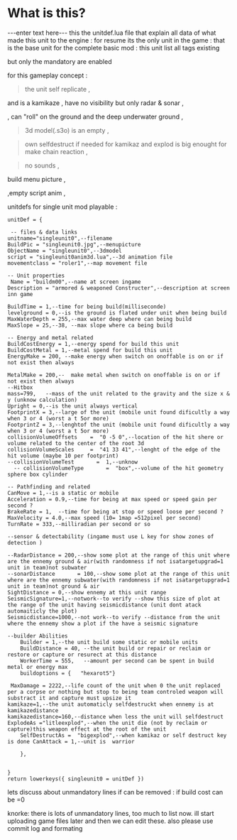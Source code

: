 # What is this? #
---enter text here---
this the unitdef.lua file that explain all data of what made this unit to the engine :
for resume its the only unit in the game : that is the base unit for the complete basic mod :
this unit list all tags existing

but only the mandatory are enabled

for this gameplay concept :

> the unit self replicate ,

and is a kamikaze ,
have  no visibility
but only radar & sonar ,

, can "roll" on the ground and the deep underwater ground ,

> 3d model(.s3o) is an empty ,

> own selfdestruct if needed for kamikaz and explod is big enought for make chain reaction ,

> no sounds ,

build menu picture ,

,empty script anim ,



unitdefs for single unit mod playable :
```
unitDef = {
  
 -- files & data links
unitname="singleunit0",--filename
BuildPic = "singleunit0.jpg",--menupicture
ObjectName = "singleunit0",--3dmodel
script = "singleunit0anim3d.lua",--3d animation file
movementclass = "roler1",--map movement file
	 
-- Unit properties
 Name = "buildm00",--name at screen ingame	
Description = "armored & weaponed Constructer",--description at screen inn game

BuildTime = 1,--time for being build(milliseconde)
levelground = 0,--is the ground is flated under unit when being build
MaxWaterDepth = 255,--max water deep where can being build
MaxSlope = 25,--38,	--max slope where ca being build

-- Energy and metal related
BuildCostEnergy = 1,--energy spend for build this unit
BuildCostMetal = 1,--metal spend for build this unit
EnergyMake = 200, --make energy when switch on onoffable is on or if not exist then always

MetalMake = 200,--	make metal when switch on onoffable is on or if not exist then always
--Hitbox
mass=799,	--mass of the unit related to the gravity and the size x & y (unknow calculation)
Upright = 0,--is the unit always vertical 
FootprintX = 3,--large of the unit (mobile unit found dificultly a way when 3 or 4 (worst a t 5or more)
FootprintZ = 3,--lenghtof the unit (mobile unit found dificultly a way when 3 or 4 (worst a t 5or more)
collisionVolumeOffsets    =  "0 -5 0",--location of the hit shere or volume related to the center of the root 3d
collisionVolumeScales     =  "41 33 41",--lenght of the edge of the hit volume (maybe 10 per footprint)
--collisionVolumeTest       =  1,--unknow
  -- collisionVolumeType       =  "box",--volume of the hit geometry sphere box cylinder
   
-- Pathfinding and related
CanMove = 1,--is a static or mobile
Acceleration = 0.9,--time for being at max speed or speed gain per second ?
BrakeRate = 1,	--time for being at stop or speed loose per second ?
MaxVelocity = 4.0,--max speed (10= 1map =512pixel per second)
TurnRate = 333,--milliradian per second or so

--sensor & detectability (ingame must use L key for show zones of detection )

--RadarDistance = 200,--show some plot at the range of this unit where are the ennemy ground & air(with randomness if not isatargetupgrad=1 unit in team)not subwater
--sonarDistance       = 100,--show some plot at the range of this unit where are the ennemy subwater(with randomness if not isatargetupgrad=1 unit in team)not ground & air
SightDistance = 0,--show ennemy at this unit range
SeismicSignature=1,--notwork--to verify --show this size of plot at the range of the unit having seismicdistance (unit dont atack automaiticly the plot) 
Seismicdistance=1000,--not work--to verify --distance from the unit where the ennemy show a plot if the have a seismic signature

--builder Abilities
	Builder = 1,--the unit build some static or mobile units
	BuildDistance = 40,	--the unit build or repair or reclaim or restore or capture or resurect at this distance
	WorkerTime = 555,	--amount per second can be spent in build metal or energy max
	buildoptions = {   "hexarot5"}
		
 MaxDamage = 2222,--life count of the unit when 0 the unit replaced per a corpse or nothing but stop to being team controled weapon will substract it and capture must upsize it
kamikaze=1,--the unit automaticly selfdestruckt when ennemy is at kamikazedistance
kamikazedistance=160,--distance when less the unit will selfdestruct
ExplodeAs ="litleexplod",--when the unit die (not by reclaim or capture)this weapon effect at the root of the unit
	SelfDestructAs =  "bigexplod",--when kamikaz or self destruct key is done CanAttack = 1,--unit is  warrior

    },

   
}			
return lowerkeys({ singleunit0 = unitDef })

```

lets discuss about unmandatory lines if can be removed : if build cost can be =0

knorke:
there is lots of unmandatory lines, too much to list now.
ill start uploading game files later and then we can edit these.
also please use commit log and formating